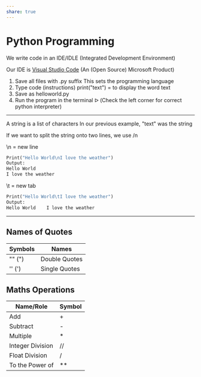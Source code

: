 ```yaml
---
share: true  
---
```


# Python Programming

We write code in an IDE/IDLE (Integrated Development Environment)

Our IDE is [Visual Studio Code](https://code.visualstudio.com/) (An (Open Source) Microsoft Product)

1. Save all files with .py suffix
This sets the programming language
2. Type code (instructions)
print("text") = to display the word text
3. Save as helloworld.py
4. Run the program in the terminal ᐅ
(Check the left corner for correct python interpreter)

---

A string is a list of characters
In our previous example, "text" was the string

If we want to split the string onto two lines, we use /n

\n = new line

```python
Print("Hello World\nI love the weather")
Output:
Hello World
I love the weather
```

\t = new tab

```python
Print("Hello World\tI love the weather")
Output:
Hello World    I love the weather
```

---

## Names of Quotes

| Symbols | Names         |
|---------|---------------|
| "" (")  | Double Quotes |
| '' (')  | Single Quotes |

## Maths Operations

| Name/Role        | Symbol |
|------------------|--------|
| Add              | \+     |
| Subtract         | \-     |
| Multiple         | \*     |
| Integer Division | //     |
| Float Division   | /      |
| To the Power of  | \*\*   |
